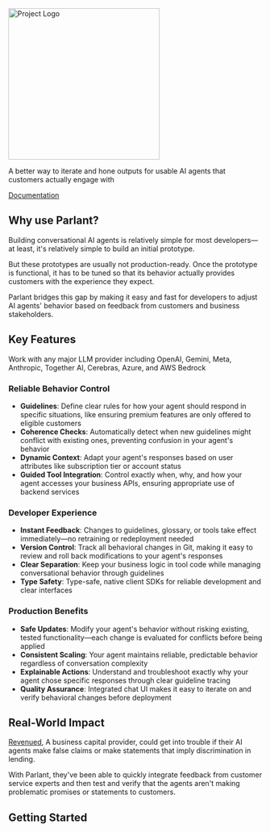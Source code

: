 <div>
  <img src="https://parlant.io/logo.png" alt="Project Logo" width="300">
  <p>A better way to iterate and hone outputs for usable AI agents that customers actually engage with</p>
  <a href="https://www.parlant.io/docs/quickstart/introduction" target="_blank">Documentation</a>
</div>

## Why use Parlant?
Building conversational AI agents is relatively simple for most developers—at least, it's relatively simple to build an initial prototype.

But these prototypes are usually not production-ready. Once the prototype is functional, it has to be tuned so that its behavior actually provides customers with the experience they expect.

Parlant bridges this gap by making it easy and fast for developers to adjust AI agents' behavior based on feedback from customers and business stakeholders.

## Key Features
Work with any major LLM provider including OpenAI, Gemini, Meta, Anthropic, Together AI, Cerebras, Azure, and AWS Bedrock

### Reliable Behavior Control
- **Guidelines**: Define clear rules for how your agent should respond in specific situations, like ensuring premium features are only offered to eligible customers
- **Coherence Checks**: Automatically detect when new guidelines might conflict with existing ones, preventing confusion in your agent's behavior
- **Dynamic Context**: Adapt your agent's responses based on user attributes like subscription tier or account status
- **Guided Tool Integration**: Control exactly when, why, and how your agent accesses your business APIs, ensuring appropriate use of backend services

### Developer Experience
- **Instant Feedback**: Changes to guidelines, glossary, or tools take effect immediately—no retraining or redeployment needed
- **Version Control**: Track all behavioral changes in Git, making it easy to review and roll back modifications to your agent's responses
- **Clear Separation**: Keep your business logic in tool code while managing conversational behavior through guidelines
- **Type Safety**: Type-safe, native client SDKs for reliable development and clear interfaces

### Production Benefits
- **Safe Updates**: Modify your agent's behavior without risking existing, tested functionality—each change is evaluated for conflicts before being applied
- **Consistent Scaling**: Your agent maintains reliable, predictable behavior regardless of conversation complexity
- **Explainable Actions**: Understand and troubleshoot exactly why your agent chose specific responses through clear guideline tracing
- **Quality Assurance**: Integrated chat UI makes it easy to iterate on and verify behavioral changes before deployment

## Real-World Impact

[Revenued](https://www.revenued.com), A business capital provider, could get into trouble if their AI agents make false claims or make statements that imply discrimination in lending.

With Parlant, they've been able to quickly integrate feedback from customer service experts and then test and verify that the agents aren't making problematic promises or statements to customers.

## Getting Started


